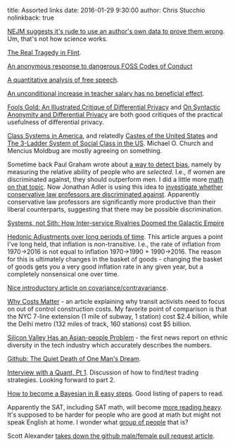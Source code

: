 title: Assorted links
date: 2016-01-29 9:30:00
author: Chris Stucchio
nolinkback: true

[NEJM suggests it's rude to use an author's own data to prove them wrong](http://www.nejm.org/doi/full/10.1056/NEJMe1516564). Um, that's not how science works.

[The Real Tragedy in Flint](http://gregbranchwords.com/2016/01/17/the-real-tragedy-in-flint/).

[An anonymous response to dangerous FOSS Codes of Conduct](https://4fa6134ddde55ae0092b69e1eb287d2840301d0a.googledrive.com/host/0B6kjFNJtv3yzUjY4M21QenJzdGc/)

[A quantitative analysis of free speech](http://anonymousmugwump.blogspot.co.uk/2015/12/the-empirics-of-free-speech-and_29.html?m=1).

[An unconditional increase in teacher salary has no beneficial effect](http://econweb.ucsd.edu/~kamurali/papers/Working%20Papers/Double%20for%20Nothing%20%28Current%20WP%29.pdf).

[Fools Gold: An Illustrated Critique of Differential Privacy](http://www.jetlaw.org/wp-content/uploads/2014/06/Bambauer_Final.pdf) and [On Syntactic Anonymity and Differential Privacy](http://www.openu.ac.il/personal_sites/tamirtassa/download/journals/anonymity_dp.pdf) are both good critiques of the practical usefulness of differential privacy.

[Class Systems in America](http://siderea.livejournal.com/1260265.html?format=light), and relatedly [Castes of the United States](http://unqualified-reservations.blogspot.com/2007/05/castes-of-united-states.html) and [The 3-Ladder System of Social Class in the US](https://michaelochurch.wordpress.com/2012/09/09/the-3-ladder-system-of-social-class-in-the-u-s/). Michael O. Church and Mencius Moldbug are mostly agreeing on something.

Sometime back Paul Graham wrote about [a way to detect bias](http://www.paulgraham.com/bias.html), namely by measuring the relative ability of people who are *selected*. I.e., if women are discriminated against, they should outperform men. I did a little more [math on that topic](https://www.chrisstucchio.com/blog/2015/paul_grahams_bias_test.html). Now Jonathan Adler is using this idea to [investigate whether conservative law professors are discriminated against](https://www.washingtonpost.com/news/volokh-conspiracy/wp/2016/02/01/revisiting-whether-conservative-and-libertarian-law-professors-are-more-productive-than-their-peers/). Apparently conservative law professors are significantly more productive than their liberal counterparts, suggesting that there may be possible discrimination.

[Systems, not Sith: How Inter-service Rivalries Doomed the Galactic Empire](https://www.overthinkingit.com/2012/09/17/star-wars-empire-inter-service-rivalries/?page=all)

[Hedonic Adjustments over long periods of time](http://ashokarao.com/2016/02/02/hedonic-adjustments-over-long-periods-of-time/). This article argues a point I've long held, that inflation is non-transitive. I.e., the rate of inflation from 1970->2016 is not equal to inflation 1970->1990 + 1990->2016. The reason for this is ultimately changes in the basket of goods - changing the basket of goods gets you a very good inflation rate in any given year, but a completely nonsensical one over time.

[Nice introductory article on covariance/contravariance](http://typelevel.org/blog/2016/02/04/variance-and-functors.html).

[Why Costs Matter](https://pedestrianobservations.wordpress.com/2016/01/31/why-costs-matter/) - an article explaining why transit activists need to focus on out of control construction costs. My favorite point of comparison is that the NYC 7-line extension (1 mile of subway, 1 station) cost $2.4 billion, while the Delhi metro (132 miles of track, 160 stations) cost $5 billion.

[Silicon Valley Has an Asian-people Problem](http://www.unz.com/gnxp/silicon-valley-has-an-asian-people-problem/) - the first news report on ethnic diversity in the tech industry which accurately describes the numbers.

[Github: The Quiet Death of One Man's Dream](http://danieltenner.com/2016/02/06/github-the-quiet-death-of-one-mans-dream/).

[Interview with a Quant, Pt 1](https://www.quandl.com/blog/interview-with-a-quant-part-one). Discussion of how to find/test trading strategies. Looking forward to part 2.

[How to become a Bayesian in 8 easy steps](http://alexanderetz.com/2016/02/07/understanding-bayes-how-to-become-a-bayesian-in-eight-easy-steps/). Good listing of papers to read.

Apparently the SAT, including SAT math, will become [more reading heavy](http://www.nytimes.com/2016/02/09/us/sat-test-changes.html). It's supposed to be harder for people who are good at math but might not speak English at home. I wonder what [group of people](https://www.insidehighered.com/news/2015/09/03/sat-scores-drop-and-racial-gaps-remain-large) that is?

Scott Alexander [takes down the github male/female pull request article](http://slatestarcodex.com/2016/02/12/before-you-get-too-excited-about-that-github-study/).
